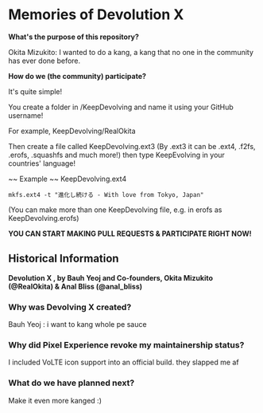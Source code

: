 # Memories of Devolution X

**What's the purpose of this repository?**

Okita Mizukito: I wanted to do a kang, a kang that no one in the community has ever done before.

**How do we (the community) participate?**

It's quite simple!

You create a folder in /KeepDevolving and name it using your GitHub username!

For example, KeepDevolving/RealOkita

Then create a file called KeepDevolving.ext3 (By .ext3 it can be .ext4, .f2fs, .erofs, .squashfs and much more!) then type KeepEvolving in your countries' language!

~~ Example ~~
KeepDevolving.ext4

`mkfs.ext4 -t "進化し続ける - With love from Tokyo, Japan"`

(You can make more than one KeepDevolving file, e.g. in erofs as KeepDevolving.erofs)

**YOU CAN START MAKING PULL REQUESTS & PARTICIPATE RIGHT NOW!**

## Historical Information

**Devolution X , by Bauh Yeoj and Co-founders, Okita Mizukito (@RealOkita) & Anal Bliss (@anal_bliss)**


### Why was Devolving X created?

Bauh Yeoj : i want to kang whole pe sauce 

### Why did Pixel Experience revoke my maintainership status?

I included VoLTE icon support into an official build. they slapped me af

### What do we have planned next?

Make it even more kanged :)

